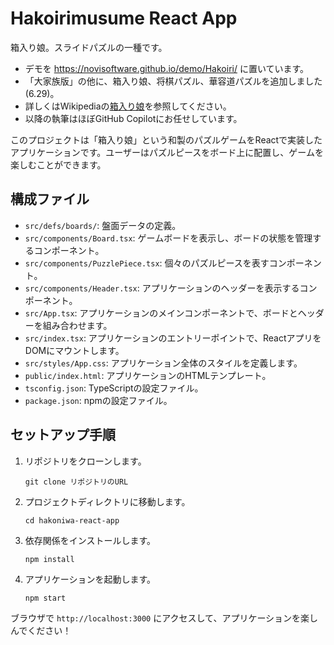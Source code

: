 # Hakoirimusume React App
箱入り娘。スライドパズルの一種です。
- デモを https://novisoftware.github.io/demo/Hakoiri/ に置いています。
- 「大家族版」の他に、箱入り娘、将棋パズル、華容道パズルを追加しました(6.29)。
- 詳しくはWikipediaの[箱入り娘](https://ja.wikipedia.org/wiki/%E7%AE%B1%E5%85%A5%E3%82%8A%E5%A8%98_(%E3%83%91%E3%82%BA%E3%83%AB))を参照してください。
- 以降の執筆はほぼGitHub Copilotにお任せしています。


このプロジェクトは「箱入り娘」という和製のパズルゲームをReactで実装したアプリケーションです。ユーザーはパズルピースをボード上に配置し、ゲームを楽しむことができます。

## 構成ファイル

- `src/defs/boards/`: 盤面データの定義。
- `src/components/Board.tsx`: ゲームボードを表示し、ボードの状態を管理するコンポーネント。
- `src/components/PuzzlePiece.tsx`: 個々のパズルピースを表すコンポーネント。
- `src/components/Header.tsx`: アプリケーションのヘッダーを表示するコンポーネント。
- `src/App.tsx`: アプリケーションのメインコンポーネントで、ボードとヘッダーを組み合わせます。
- `src/index.tsx`: アプリケーションのエントリーポイントで、ReactアプリをDOMにマウントします。
- `src/styles/App.css`: アプリケーション全体のスタイルを定義します。
- `public/index.html`: アプリケーションのHTMLテンプレート。
- `tsconfig.json`: TypeScriptの設定ファイル。
- `package.json`: npmの設定ファイル。

## セットアップ手順

1. リポジトリをクローンします。
   ```
   git clone リポジトリのURL
   ```

2. プロジェクトディレクトリに移動します。
   ```
   cd hakoniwa-react-app
   ```

3. 依存関係をインストールします。
   ```
   npm install
   ```

4. アプリケーションを起動します。
   ```
   npm start
   ```

ブラウザで `http://localhost:3000` にアクセスして、アプリケーションを楽しんでください！
